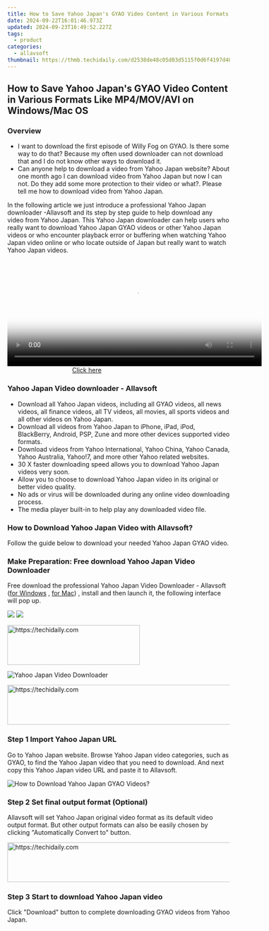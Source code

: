 ```yaml
---
title: How to Save Yahoo Japan's GYAO Video Content in Various Formats Like MP4/MOV/AVI on Windows/Mac OS
date: 2024-09-22T16:01:46.973Z
updated: 2024-09-23T16:49:52.227Z
tags:
  - product
categories:
  - allavsoft
thumbnail: https://thmb.techidaily.com/d2538de48c05d03d5115f0d6f4197d40a4705facf7c78bd0835d847acacb8649.jpg
---
```


## How to Save Yahoo Japan's GYAO Video Content in Various Formats Like MP4/MOV/AVI on Windows/Mac OS

### Overview

* I want to download the first episode of Willy Fog on GYAO. Is there some way to do that? Because my often used downloader can not download that and I do not know other ways to download it.
* Can anyone help to download a video from Yahoo Japan website? About one month ago I can download video from Yahoo Japan but now I can not. Do they add some more protection to their video or what?. Please tell me how to download video from Yahoo Japan.

In the following article we just introduce a professional Yahoo Japan downloader -Allavsoft and its step by step guide to help download any video from Yahoo Japan. This Yahoo Japan downloader can help users who really want to download Yahoo Japan GYAO videos or other Yahoo Japan videos or who encounter playback error or buffering when watching Yahoo Japan video online or who locate outside of Japan but really want to watch Yahoo Japan videos.

<!-- affiliate ads begin -->
<span id="1983575">
					<video width="576" height="240" style="cursor:pointer"
           poster="//a.impactradius-go.com/display-clicktoplayimage/1983575.png"
           onclick="if(!this.playClicked){this.play();this.setAttribute('controls',true);this.playClicked=true;}">
	   <source src="//a.impactradius-go.com/display-ad/22993-1983575">
	   <img src="//a.impactradius-go.com/display-clicktoplayimage/1983575.png" style="border: none; height: 100%; width: 100%; object-fit: contain">
	</video>
	<div style="width:360px;text-align:center"><a href="javascript:window.open(decodeURIComponent('https%3A%2F%2Fhomestyler.sjv.io%2Fc%2F5597632%2F1983575%2F22993'), '_blank');void(0);">Click here</a></div>
</span>
<img height="0" width="0" src="https://imp.pxf.io/i/5597632/1983575/22993" style="position:absolute;visibility:hidden;" border="0" />
<!-- affiliate ads end -->

### Yahoo Japan Video downloader - Allavsoft

* Download all Yahoo Japan videos, including all GYAO videos, all news videos, all finance videos, all TV videos, all movies, all sports videos and all other videos on Yahoo Japan.
* Download all videos from Yahoo Japan to iPhone, iPad, iPod, BlackBerry, Android, PSP, Zune and more other devices supported video formats.
* Download videos from Yahoo International, Yahoo China, Yahoo Canada, Yahoo Australia, Yahoo!7, and more other Yahoo related websites.
* 30 X faster downloading speed allows you to download Yahoo Japan videos very soon.
* Allow you to choose to download Yahoo Japan video in its original or better video quality.
* No ads or virus will be downloaded during any online video downloading process.
* The media player built-in to help play any downloaded video file.

### How to Download Yahoo Japan Video with Allavsoft?

Follow the guide below to download your needed Yahoo Japan GYAO video.

### Make Preparation: Free download Yahoo Japan Video Downloader

Free download the professional Yahoo Japan Video Downloader - Allavsoft ([for Windows](https://tools.techidaily.com/allavsoft/products/) , [for Mac](https://tools.techidaily.com/allavsoft/products/)) , install and then launch it, the following interface will pop up.

[![](https://www.allavsoft.com/how-to/../images/how-to/free-download-win.jpg)](https://tools.techidaily.com/allavsoft/products/) [![](https://www.allavsoft.com/how-to/../images/how-to/free-download-mac.jpg)](https://tools.techidaily.com/allavsoft/products/)

<!-- affiliate ads begin -->
<a href="https://aligracehair.sjv.io/c/5597632/1997717/19272" target="_top" id="1997717">
  <img src="//a.impactradius-go.com/display-ad/19272-1997717" border="0" alt="https://techidaily.com" width="300" height="90"/>
</a>
<img height="0" width="0" src="https://aligracehair.sjv.io/i/5597632/1997717/19272" style="position:absolute;visibility:hidden;" border="0" />
<!-- affiliate ads end -->

![Yahoo Japan Video Downloader](https://www.allavsoft.com/how-to/../images/allavsoft/screen-shot-600.jpg)

<!-- affiliate ads begin -->
<a href="https://ephamedtechinc.pxf.io/c/5597632/2137228/26400" target="_top" id="2137228">
  <img src="//a.impactradius-go.com/display-ad/26400-2137228" border="0" alt="https://techidaily.com" width="728" height="90"/>
</a>
<img height="0" width="0" src="https://ephamedtechinc.pxf.io/i/5597632/2137228/26400" style="position:absolute;visibility:hidden;" border="0" />
<!-- affiliate ads end -->

### Step 1 Import Yahoo Japan URL

Go to Yahoo Japan website. Browse Yahoo Japan video categories, such as GYAO, to find the Yahoo Japan video that you need to download. And next copy this Yahoo Japan video URL and paste it to Allavsoft.

![How to Download Yahoo Japan GYAO Videos?](https://www.allavsoft.com/how-to/../images/how-to/download-rtmp-video/download-rtmp-video.jpg)

### Step 2 Set final output format (Optional)

Allavsoft will set Yahoo Japan original video format as its default video output format. But other output formats can also be easily chosen by clicking "Automatically Convert to" button.

<!-- affiliate ads begin -->
<a href="https://appsumo.8odi.net/c/5597632/2123739/7443" target="_top" id="2123739">
  <img src="//a.impactradius-go.com/display-ad/7443-2123739" border="0" alt="https://techidaily.com" width="728" height="90"/>
</a>
<img height="0" width="0" src="https://appsumo.8odi.net/i/5597632/2123739/7443" style="position:absolute;visibility:hidden;" border="0" />
<!-- affiliate ads end -->

### Step 3 Start to download Yahoo Japan video

Click "Download" button to complete downloading GYAO videos from Yahoo Japan.

<ins class="adsbygoogle"
     style="display:block"
     data-ad-format="autorelaxed"
     data-ad-client="ca-pub-7571918770474297"
     data-ad-slot="1223367746"></ins>

<ins class="adsbygoogle"
     style="display:block"
     data-ad-client="ca-pub-7571918770474297"
     data-ad-slot="8358498916"
     data-ad-format="auto"
     data-full-width-responsive="true"></ins>




